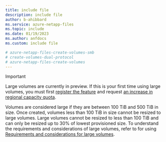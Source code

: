 ```yaml
---
title: include file
description: include file
author: b-ahibbard
ms.service: azure-netapp-files
ms.topic: include
ms.date: 01/19/2023
ms.author: anfdocs
ms.custom: include file

# azure-netapp-files-create-volumes-smb
# create-volumes-dual-protocol
# azure-netapp-files-create-volumes
---
```


>[!IMPORTANT]
> Large volumes are currently in preview. If this is your first time using large volumes, you must first [register the feature](../azure-netapp-files-understand-storage-hierarchy.md#large-volumes) and request [an increase in regional capacity quota](../azure-netapp-files-resource-limits.md#request-limit-increase).
>
>Volumes are considered large if they are between 100 TiB and 500 TiB in size. Once created, volumes less than 100 TiB in size cannot be resized to large volumes. Large volumes cannot be resized to less than 100 TiB and can only be resized up to 30% of lowest provisioned size. To understand the requirements and considerations of large volumes, refer to for using [Requirements and considerations for large volumes](../large-volumes-requirements-considerations.md).
